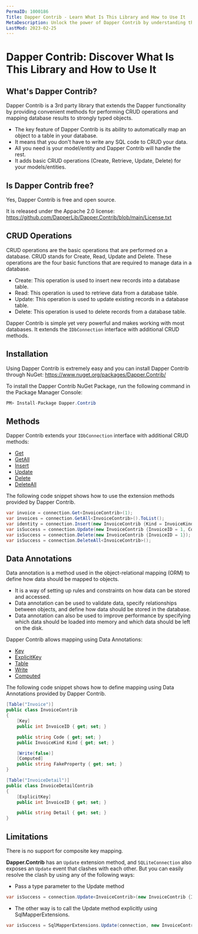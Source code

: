 ```yaml
---
PermaID: 1000186
Title: Dapper Contrib - Learn What Is This Library and How to Use It
MetaDescription: Unlock the power of Dapper Contrib by understanding the basics and more advanced topics of this third-party library. Learn what Dapper Contrib is, how it works, and all the documentation you need to get started.
LastMod: 2023-02-25
---
```


# Dapper Contrib: Discover What Is This Library and How to Use It

## What's Dapper Contrib?

Dapper Contrib is a 3rd party library that extends the Dapper functionality by providing convenient methods for performing CRUD operations and mapping database results to strongly typed objects.

 - The key feature of Dapper Contrib is its ability to automatically map an object to a table in your database. 
 - It means that you don't have to write any SQL code to CRUD your data. 
 - All you need is your model/entity and Dapper Contrib will handle the rest.
 - It adds basic CRUD operations (Create, Retrieve, Update, Delete) for your models/entities.
 
## Is Dapper Contrib free?

Yes, Dapper Contrib is free and open source.

It is released under the Appache 2.0 license: https://github.com/DapperLib/Dapper.Contrib/blob/main/License.txt

## CRUD Operations

CRUD operations are the basic operations that are performed on a database. CRUD stands for Create, Read, Update and Delete. These operations are the four basic functions that are required to manage data in a database.

 - Create: This operation is used to insert new records into a database table.
 - Read: This operation is used to retrieve data from a database table.
 - Update: This operation is used to update existing records in a database table.
 - Delete: This operation is used to delete records from a database table.

Dapper Contrib is simple yet very powerful and makes working with most databases. It extends the `IDbConnection` interface with additional CRUD methods.

## Installation

Using Dapper Contrib is extremely easy and you can install Dapper Contrib through NuGet: <a href="https://www.nuget.org/packages/Dapper.Contrib/" target="_blank">https://www.nuget.org/packages/Dapper.Contrib/</a> 

To install the Dapper Contrib NuGet Package, run the following command in the Package Manager Console:

```csharp
PM> Install-Package Dapper.Contrib
```

## Methods

Dapper Contrib extends your `IDbConnection` interface with additional CRUD methods:

- [Get](/get)
- [GetAll](/getall)
- [Insert](/insert)
- [Update](/update)
- [Delete](/delete)
- [DeleteAll](/deleteall)

The following code snippet shows how to use the extension methods provided by Dapper Contrib.

```csharp
var invoice = connection.Get<InvoiceContrib>(1);
var invoices = connection.GetAll<InvoiceContrib>().ToList();
var identity = connection.Insert(new InvoiceContrib {Kind = InvoiceKind.WebInvoice, Code = "Insert_Single_1"});
var isSuccess = connection.Update(new InvoiceContrib {InvoiceID = 1, Code = "Update_Single_1"});
var isSuccess = connection.Delete(new InvoiceContrib {InvoiceID = 1});
var isSuccess = connection.DeleteAll<InvoiceContrib>();
```

## Data Annotations

Data annotation is a method used in the object-relational mapping (ORM) to define how data should be mapped to objects. 

 - It is a way of setting up rules and constraints on how data can be stored and accessed. 
 - Data annotation can be used to validate data, specify relationships between objects, and define how data should be stored in the database. 
 - Data annotation can also be used to improve performance by specifying which data should be loaded into memory and which data should be left on the disk.

Dapper Contrib allows mapping using Data Annotations:

- [Key](data-annotation-key)
- [ExplicitKey](data-annotation-explicitkey)
- [Table](data-annotation-table)
- [Write](data-annotation-write)
- [Computed](data-annotation-computed)

The following code snippet shows how to define mapping using Data Annotations provided by Dapper Contrib.

```csharp
[Table("Invoice")]
public class InvoiceContrib
{
	[Key]
	public int InvoiceID { get; set; }

	public string Code { get; set; }
	public InvoiceKind Kind { get; set; }

	[Write(false)]
	[Computed]
	public string FakeProperty { get; set; }
}

[Table("InvoiceDetail")]
public class InvoiceDetailContrib
{
	[ExplicitKey]
	public int InvoiceID { get; set; }

	public string Detail { get; set; }
}
```

## Limitations

There is no support for composite key mapping.

**Dapper.Contrib** has an `Update` extension method, and `SQLiteConnection` also exposes an `Update` event that clashes with each other. But you can easily resolve the clash by using any of the following ways:

- Pass a type parameter to the Update method

```csharp
var isSuccess = connection.Update<InvoiceContrib>(new InvoiceContrib {InvoiceID = 1, Code = "Update_Single_1"});
```

- The other way is to call the Update method explicitly using SqlMapperExtensions.

```csharp
var isSuccess = SqlMapperExtensions.Update(connection, new InvoiceContrib {InvoiceID = 1, Code = "Update_Single_2"});
```

